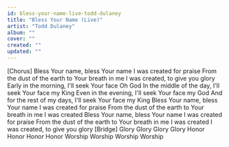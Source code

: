 ```yaml
---
id: bless-your-name-live-todd-dulaney
title: "Bless Your Name (Live)"
artist: "Todd Dulaney"
album: ""
cover: ""
created: ""
updated: ""
---
```


[Chorus]
Bless Your name, bless Your name
I was created for praise
From the dust of the earth to Your breath in me
I was created, to give you glory
Early in the morning, I'll seek Your face Oh God
In the middle of the day, I'll seek Your face my King
Even in the evening, I'll seek Your face my God
And for the rest of my days, I'll seek Your face my King
Bless Your name, bless Your name
I was created for praise
From the dust of the earth to Your breath in me
I was created
Bless Your name, bless Your name
I was created for praise
From the dust of the earth to Your breath in me
I was created
I was created, to give you glory
[Bridge]
Glory
Glory
Glory
Glory
Honor
Honor
Honor
Honor
Worship
Worship
Worship
Worship